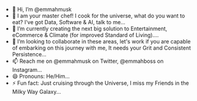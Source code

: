 - 👋 Hi, I’m @emmahmusk
- 👀 I am your master chef! I cook for the universe, what do you want to eat? I've got Data, Software & AI, talk to me...
- 🌱 I’m currently creating the next big solution to Entertainment, eCommerce & Climate (for improved Standard of Living)....
- 💞️ I’m looking to collaborate in these areas, let's work if you are capable of embarking on this journey with me, It needs your Grit and Consistent Persistence...
- 📫 Reach me on @emmahmusk on Twitter, @emmahboss on Instagram...
- 😄 Pronouns: He/Him...
- ⚡ Fun fact: Just cruising through the Universe, I miss my Friends in the Milky Way Galaxy...

<!---
emmahmusk/emmahmusk is a ✨ special ✨ repository because its `README.md` (this file) appears on your GitHub profile.
You can click the Preview link to take a look at your changes.
--->
